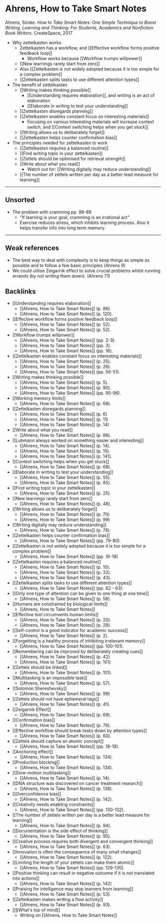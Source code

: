 # Ahrens, How to Take Smart Notes
Ahrens, Sönke. *How to Take Smart Notes: One Simple Technique to Boost Writing, Learning and Thinking: For Students, Academics and Nonfiction Book Writers*. CreateSpace, 2017

- Why zettelkasten works
	- Zettelkasten has a workflow, and [[Effective workflow forms positive feedback loop]]
		- Workflow works because [[Workflow trumps willpower]]
	- [[New learnings rarely start from zero]]
	- Also [[Zettelkasten is not widely adopted because it is too simple for a complex problem]]
	- [[Zettelkasten splits tasks to use different attention types]]
- The benefit of zettelkasten
	- [[Writing makes thinking possible]]
		- [[Understanding requires elaboration]], and writing is an act of elaboration
		- [[Elaborate in writing to test your understanding]]
	- [[Zettelkasten disregards planning]]
	- [[Zettelkasten enables constant focus on interesting materials]]
		- Focusing on various interesting materials will increase context switch, and [[Context switching helps when you get stuck]] 
	- [[Writing allows us to deliberately forget]]
	- [[Zettelkasten helps counter confirmation bias]]
- The principles needed for zettelkasten to work
	- [[Zettelkasten requires a balanced routine]]
	- [[Find writing topic in your zettelkasten]]
	- [[Zettels should be optimised for retrieval strength]]
	- [[Write about what you read]]
		- 	Watch out for: [[Writing digitally may reduce understanding]]
	- [[The number of zettels written per day as a better lead measure for learning]]

---
## Unsorted
- The problem with cramming pp. 88-89
	- "If learning is your goal, cramming is an irrational act"
	- Exercise reduces stress, which inhibits learning process. Also it helps transfer info into long term memory.

---
## Weak references
- The best way to deal with complexity is to keep things as simple as possible and to follow a few basic principles (Ahrens 9)
- We could utilise Zeigarnik effect to solve crucial problems whilst running errands (by not writing them down). (Ahrens 71)

## Backlinks
* [[Understanding requires elaboration]]
	* [[Ahrens, How to Take Smart Notes]] (p. 86).
	* [[Ahrens, How to Take Smart Notes]] (p. 120).
* [[Effective workflow forms positive feedback loop]]
	* [[Ahrens, How to Take Smart Notes]] (p. 52).
	* [[Ahrens, How to Take Smart Notes]] (p. 52).
* [[Workflow trumps willpower]]
	* [[Ahrens, How to Take Smart Notes]] (pp. 2-3).
	* [[Ahrens, How to Take Smart Notes]] (pp. 3).
	* [[Ahrens, How to Take Smart Notes]] (pp. 16).
* [[Zettelkasten enables constant focus on interesting materials]]
	* [[Ahrens, How to Take Smart Notes]] (p. 25).
	* [[Ahrens, How to Take Smart Notes]] (p. 26).
	* [[Ahrens, How to Take Smart Notes]] (pp. 50-51).
* [[Writing makes thinking possible]]
	* [[Ahrens, How to Take Smart Notes]] (p. 5).
	* [[Ahrens, How to Take Smart Notes]] (p. 90).
	* [[Ahrens, How to Take Smart Notes]] (pp. 95-96).
* [[Working memory limits]]
	* [[Ahrens, How to Take Smart Notes]] (p. 68).
* [[Zettelkasten disregards planning]]
	* [[Ahrens, How to Take Smart Notes]] (p. 6)
	* [[Ahrens, How to Take Smart Notes]] (p. 11)
	* [[Ahrens, How to Take Smart Notes]] (p. 14)
* [[Write about what you read]]
	* [[Ahrens, How to Take Smart Notes]] (p. 86).
* [[Luhmann always worked on something easier and interesting]]
	* [[Ahrens, How to Take Smart Notes]] (p. 14).
	* [[Ahrens, How to Take Smart Notes]] (p. 15).
	* [[Ahrens, How to Take Smart Notes]] (p. 141).
* [[Context switching helps when you get stuck]]
	* [[Ahrens, How to Take Smart Notes]] (p. 68).
* [[Elaborate in writing to test your understanding]]
	* [[Ahrens, How to Take Smart Notes]] (p. 55).
	* [[Ahrens, How to Take Smart Notes]] (p. 85).
* [[Find writing topic in your zettelkasten]]
	* [[Ahrens, How to Take Smart Notes]] (p. 25).
* [[New learnings rarely start from zero]]
	* [[Ahrens, How to Take Smart Notes]] (p. 48).
* [[Writing allows us to deliberately forget]]
	* [[Ahrens, How to Take Smart Notes]] (p. 70)
	* [[Ahrens, How to Take Smart Notes]] (p. 99)
* [[Writing digitally may reduce understanding]]
	* [[Ahrens, How to Take Smart Notes]] (p. 78).
* [[Zettelkasten helps counter confirmation bias]]
	* [[Ahrens, How to Take Smart Notes]] (pp. 79-80).
* [[Zettelkasten is not widely adopted because it is too simple for a complex problem]]
	* [[Ahrens, How to Take Smart Notes]] (pp. 16-18)
* [[Zettelkasten requires a balanced routine]]
	* [[Ahrens, How to Take Smart Notes]] (p. 10).
	* [[Ahrens, How to Take Smart Notes]] (p. 32).
	* [[Ahrens, How to Take Smart Notes]] (p. 43).
* [[Zettelkasten splits tasks to use different attention types]]
	* [[Ahrens, How to Take Smart Notes]] (pp. 62 - 63).
* [[Only one type of attention can be given to one thing at one time]]
	* [[Ahrens, How to Take Smart Notes]] (p. 58).
* [[Humans are constrained by biological limits]]
	* [[Ahrens, How to Take Smart Notes]]
* [[Effective tool circumvents human limits]]
	* [[Ahrens, How to Take Smart Notes]] (p. 20).
	* [[Ahrens, How to Take Smart Notes]] (p. 29).
* [[Self-control is a good indicator for academic success]]
	* [[Ahrens, How to Take Smart Notes]] (p. 2).
* [[Forgetting is a healthy process of inhibiting irrelevant memory]]
	* [[Ahrens, How to Take Smart Notes]] (pp. 100-101).
* [[Remembering can be improved by deliberately creating cues]]
	* [[Ahrens, How to Take Smart Notes]] (p. 42)
	* [[Ahrens, How to Take Smart Notes]] (p. 101)
* [[Zettels should be linked]]
	* [[Ahrens, How to Take Smart Notes]] (p. 101).
* [[Multitasking is an impossible task]]
	* [[Ahrens, How to Take Smart Notes]] (p. 57).
* [[Solomon Shereshevsky]]
	* [[Ahrens, How to Take Smart Notes]] (p. 99)
* [[Zettels should not have ephemeral tags]]
	* [[Ahrens, How to Take Smart Notes]] (p. 41).
* [[Zeigarnik Effect]]
	* [[Ahrens, How to Take Smart Notes]] (p. 69).
* [[Confirmation bias]]
	* [[Ahrens, How to Take Smart Notes]] (p. 79).
* [[Effective workflow should break tasks down by attention types]]
	* [[Ahrens, How to Take Smart Notes]] (p. 60).
* [[Zettels should capture an atomic concept]]
	* [[Ahrens, How to Take Smart Notes]] (pp. 18-19).
* [[Anchoring effect]]
	* [[Ahrens, How to Take Smart Notes]]  (p. 134).
* [[Production blocking]]
	* [[Ahrens, How to Take Smart Notes]] (p. 134).
* [[Slow-motion multitasking]]
	* [[Ahrens, How to Take Smart Notes]] (p. 14).
* [[DNA structure was discovered on cancer treatment research]]
	* [[Ahrens, How to Take Smart Notes]] (p. 138).
* [[Overconfidence bias]]
	* [[Ahrens, How to Take Smart Notes]] (p. 142).
* [[Creativity needs enabling constraints]]
	* [[Ahrens, How to Take Smart Notes]] (pp. 130-132).
* [[The number of zettels written per day is a better lead measure for learning]]
	* [[Ahrens, How to Take Smart Notes]] (p. 94).
* [[Documentation is the side effect of thinking]]
	* [[Ahrens, How to Take Smart Notes]] (p. 95).
* [[Creative process requires both divergent and convergent thinking]]
	* [[Ahrens, How to Take Smart Notes]] (p. 63).
* [[Innovation is often the consequence of many small changes]]
	* [[Ahrens, How to Take Smart Notes]] (p. 122).
* [[Limiting the length of your zettels can make them atomic]]
	* [[Ahrens, How to Take Smart Notes]] (pp. 129-130).
* [[Positive thinking can result in negative outcome if it is not translated into actions]]
	* [[Ahrens, How to Take Smart Notes]] (p. 142)
* [[Praising for intelligence may stop learners from learning]]
	* [[Ahrens, How to Take Smart Notes]] (p. 53).
* [[Zettelkasten makes writing a flow activity]]
	* [[Ahrens, How to Take Smart Notes]] (p. 93).
* [[§What's top of mind]]
	* Writing on [[Ahrens, How to Take Smart Notes]]

<!-- #evergreen #literature -->

<!-- {BearID:B72954BD-125C-4A91-A0A2-45BE3D12F0C9-88256-0001A873B7780B19} -->
